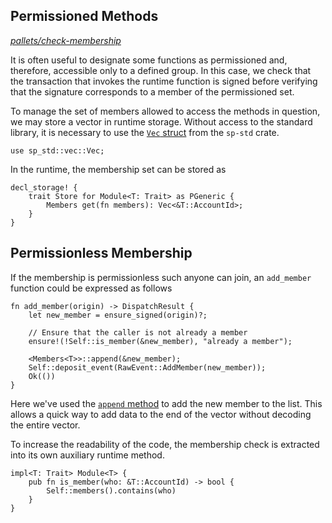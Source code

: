 ## Permissioned Methods

_[pallets/check-membership](https://github.com/substrate-developer-hub/recipes/tree/master/pallets/check-membership)_

It is often useful to designate some functions as permissioned and, therefore, accessible only to a
defined group. In this case, we check that the transaction that invokes the runtime function is
signed before verifying that the signature corresponds to a member of the permissioned set.

To manage the set of members allowed to access the methods in question, we may store a vector in
runtime storage. Without access to the standard library, it is necessary to use the
[`Vec` struct](https://crates.parity.io/sp_std/vec/struct.Vec.html) from the `sp-std` crate.

```rust, ignore
use sp_std::vec::Vec;
```

In the runtime, the membership set can be stored as

```rust, ignore
decl_storage! {
	trait Store for Module<T: Trait> as PGeneric {
		Members get(fn members): Vec<&T::AccountId>;
	}
}
```

## Permissionless Membership

If the membership is permissionless such anyone can join, an `add_member` function could be
expressed as follows

```rust, ignore
fn add_member(origin) -> DispatchResult {
	let new_member = ensure_signed(origin)?;

	// Ensure that the caller is not already a member
	ensure!(!Self::is_member(&new_member), "already a member");

	<Members<T>>::append(&new_member);
	Self::deposit_event(RawEvent::AddMember(new_member));
	Ok(())
}
```

Here we've used the
[`append` method](https://crates.parity.io/frame_support/storage/trait.StorageValue.html#tymethod.append)
to add the new member to the list. This allows a quick way to add data to the end of the vector
without decoding the entire vector.

To increase the readability of the code, the membership check is extracted into its own auxiliary
runtime method.

```rust, ignore
impl<T: Trait> Module<T> {
	pub fn is_member(who: &T::AccountId) -> bool {
		Self::members().contains(who)
	}
}
```
